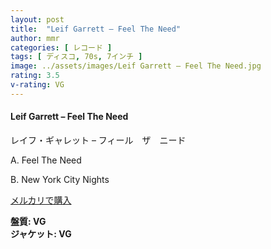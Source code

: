 ```yaml
---
layout: post
title:  "Leif Garrett – Feel The Need"
author: mmr
categories: [ レコード ]
tags: [ ディスコ, 70s, 7インチ ]
image: ../assets/images/Leif Garrett – Feel The Need.jpg
rating: 3.5
v-rating: VG
---
```


#### Leif Garrett – Feel The Need

レイフ・ギャレット – フィール　ザ　ニード

A. Feel The Need

B. New York City Nights

[メルカリで購入](https://jp.mercari.com/item/m71551680773)

<div class="mt-4 mb-4 d-flex align-items-center">
<strong class="mr-1">盤質: VG</strong>
</div>
<div class="mt-4 mb-4 d-flex align-items-center">
<strong class="mr-1">ジャケット: VG</strong>
</div>
